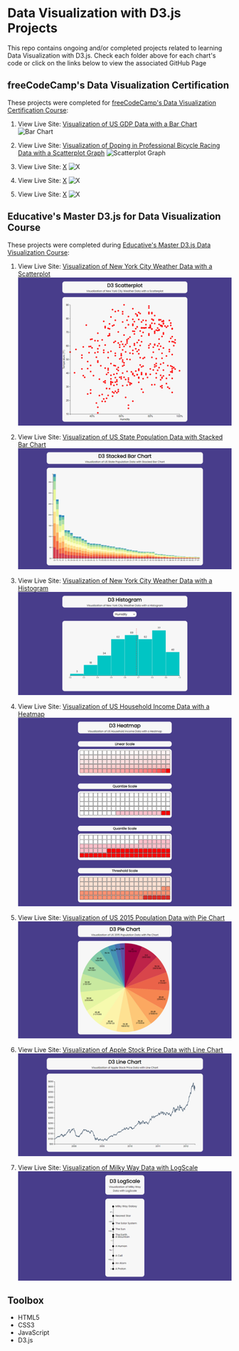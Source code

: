 # Data Visualization with D3.js Projects

This repo contains ongoing and/or completed projects related to learning Data Visualization with D3.js. Check each folder above for each chart's code or click on the links below to view the associated GitHub Page

## freeCodeCamp's Data Visualization Certification

These projects were completed for [freeCodeCamp's Data Visualization Certification Course](https://www.freecodecamp.org/learn/data-visualization/):

1. View Live Site: [Visualization of US GDP Data with a Bar Chart](https://mikeattah.github.io/data-driven-documents/freecodecamp-us-gdp-data-bar-chart/)
   ![Bar Chart](public/X.png)

2. View Live Site: [Visualization of Doping in Professional Bicycle Racing Data with a Scatterplot Graph](https://mikeattah.github.io/data-driven-documents/freecodecamp-doping-in-professional-bicycle-racing-data-scatterplot-graph/)
   ![Scatterplot Graph](public/X.png)

3. View Live Site: [X](https://mikeattah.github.io/data-driven-documents/X/)
   ![X](public/X.png)

4. View Live Site: [X](https://mikeattah.github.io/data-driven-documents/X/)
   ![X](public/X.png)

5. View Live Site: [X](https://mikeattah.github.io/data-driven-documents/X/)
   ![X](public/X.png)

## Educative's Master D3.js for Data Visualization Course

These projects were completed during [Educative's Master D3.js Data Visualization Course](https://www.educative.io/courses/master-d3-data-visualization):

1. View Live Site: [Visualization of New York City Weather Data with a Scatterplot](https://mikeattah.github.io/data-driven-documents/educative-nyc-weather-scatterplot/)
   ![Scatterplot](public/visualization-of-new-york-city-weather-data-with-a-scatterplot.png)

2. View Live Site: [Visualization of US State Population Data with Stacked Bar Chart](https://mikeattah.github.io/data-driven-documents/educative-us-state-population-stacked-bar-chart/)
   ![Stacked Bar Chart](public/visualization-of-us-state-population-data-with-stacked-bar-chart.png)

3. View Live Site: [Visualization of New York City Weather Data with a Histogram](https://mikeattah.github.io/data-driven-documents/educative-nyc-weather-histogram/)
   ![Histogram](public/visualization-of-new-york-city-weather-data-with-a-histogram.png)

4. View Live Site: [Visualization of US Household Income Data with a Heatmap
   ](https://mikeattah.github.io/data-driven-documents/educative-us-household-income-heatmap/)
   ![Heatmap](public/visualization-of-us-household-income-data-with-a-heatmap.png)

5. View Live Site: [Visualization of US 2015 Population Data with Pie Chart](https://mikeattah.github.io/data-driven-documents/educative-us-2015-population-pie-chart/)
   ![Pie Chart](public/visualization-of-us-2015-population-data-with-pie-chart.png)

6. View Live Site: [Visualization of Apple Stock Price Data with Line Chart](https://mikeattah.github.io/data-driven-documents/educative-apple-stock-price-line-chart/)
   ![Line Chart](public/visualization-of-apple-stock-price-data-with-line-chart.png)

7. View Live Site: [Visualization of Milky Way Data with LogScale](https://mikeattah.github.io/data-driven-documents/educative-milky-way-logscale/)
   ![LogScale](public/visualization-of-milky-way-data-with-logscale.png)

## Toolbox

- HTML5
- CSS3
- JavaScript
- D3.js

